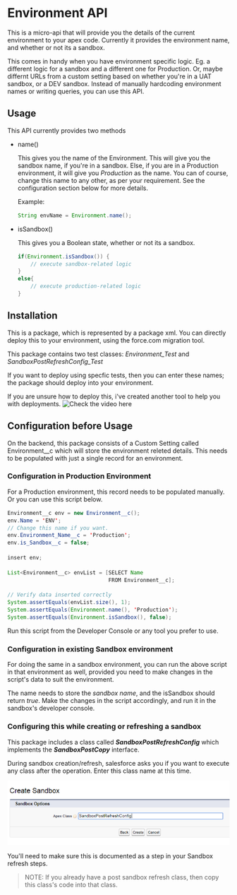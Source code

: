 # Environment API

This is a micro-api that will provide you the details of the current environment to your apex code.
Currently it provides the environment name, and whether or not its a sandbox.

This comes in handy when you have environment specific logic. Eg. a different logic for a sandbox
and a different one for Production. Or, maybe differnt URLs from a custom setting based on 
whether you're in a UAT sandbox, or a DEV sandbox. Instead of manually hardcoding environment names
or writing queries, you can use this API.


## Usage

This API currently provides two methods

* name()

	This gives you the name of the Environment. This will give you the sandbox name, if you're in a 
	sandbox. Else, if you are in a Production environment, it will give you *Production* as the name.
	You can of course, change this name to any other, as per your requirement. See the configuration
	section below for more details.
	
	Example:
	
	```java
	String envName = Environment.name();
	```

* isSandbox()

	This gives you a Boolean state, whether or not its a sandbox. 

	```java
	if(Environment.isSandbox()) {
		// execute sandbox-related logic
	}
	else{
		// execute production-related logic
	}
	```


## Installation

This is a package, which is represented by a package xml. You can directly deploy this to your 
environment, using the force.com migration tool. 

This package contains two test classes: *Environment_Test* and *SandboxPostRefreshConfig_Test*

If you want to deploy using specfic tests, then you can enter these names; the package should
deploy into your environment.

If you are unsure how to deploy this, i've created another tool to help you with deployments.
![Check the video here](https://www.youtube.com/watch?v=HlA9p0goyKA)
	
## Configuration before Usage

On the backend, this package consists of a Custom Setting called Environment__c which will store the
environment releted details. This needs to be populated with just a single record for an environment.

### Configuration in Production Environment

For a Production environment, this record needs to be populated manually. Or you can use this script 
below.

```java
Environment__c env = new Environment__c();
env.Name = 'ENV';
// Change this name if you want. 
env.Environment_Name__c = 'Production';
env.is_Sandbox__c = false;

insert env;

List<Environment__c> envList = [SELECT Name 
                                FROM Environment__c];

// Verify data inserted correctly
System.assertEquals(envList.size(), 1);
System.assertEquals(Environment.name(), 'Production');
System.assertEquals(Environment.isSandbox(), false);

```

Run this script from the Developer Console or any tool you prefer to use. 


### Configuration in existing Sandbox environment

For doing the same in a sandbox environment, you can run the above script in that environment as well, 
provided you need to make changes in the script's data to suit the environment. 

The name needs to store the *sandbox name*, and the isSandbox should return *true*. Make the changes
in the script accordingly, and run it in the sandbox's developer console. 


### Configuring this while creating or refreshing a sandbox

This package includes a class called **_SandboxPostRefreshConfig_** which implements the **_SandboxPostCopy_**
interface.

During sandbox creation/refresh, salesforce asks you if you want to execute any class after the operation. 
Enter this class name at this time.

![ApexClass](https://github.com/cloudcyborg/environment-api/blob/media/Apex.PNG)

You'll need to make sure this is documented as a step in your Sandbox refresh steps.

> NOTE: If you already have a post sandbox refresh class, then copy this class's code into that class. 















